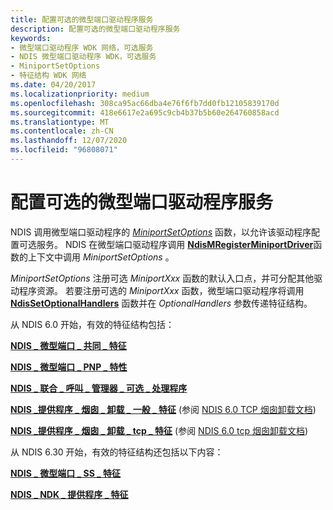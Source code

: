 ```yaml
---
title: 配置可选的微型端口驱动程序服务
description: 配置可选的微型端口驱动程序服务
keywords:
- 微型端口驱动程序 WDK 网络，可选服务
- NDIS 微型端口驱动程序 WDK，可选服务
- MiniportSetOptions
- 特征结构 WDK 网络
ms.date: 04/20/2017
ms.localizationpriority: medium
ms.openlocfilehash: 308ca95ac66dba4e76f6fb7dd0fb12105839170d
ms.sourcegitcommit: 418e6617e2a695c9cb4b37b5b60e264760858acd
ms.translationtype: MT
ms.contentlocale: zh-CN
ms.lasthandoff: 12/07/2020
ms.locfileid: "96808071"
---
```

# <a name="configuring-optional-miniport-driver-services"></a>配置可选的微型端口驱动程序服务





NDIS 调用微型端口驱动程序的 [*MiniportSetOptions*](/windows-hardware/drivers/ddi/ndis/nc-ndis-set_options) 函数，以允许该驱动程序配置可选服务。 NDIS 在微型端口驱动程序调用 [**NdisMRegisterMiniportDriver**](/windows-hardware/drivers/ddi/ndis/nf-ndis-ndismregisterminiportdriver)函数的上下文中调用 *MiniportSetOptions* 。

*MiniportSetOptions* 注册可选 *MiniportXxx* 函数的默认入口点，并可分配其他驱动程序资源。 若要注册可选的 *MiniportXxx* 函数，微型端口驱动程序将调用 [**NdisSetOptionalHandlers**](/windows-hardware/drivers/ddi/ndis/nf-ndis-ndissetoptionalhandlers) 函数并在 *OptionalHandlers* 参数传递特征结构。

从 NDIS 6.0 开始，有效的特征结构包括：

[**NDIS \_ 微型端口 \_ 共同 \_ 特征**](/windows-hardware/drivers/ddi/ndis/ns-ndis-_ndis_miniport_co_characteristics)

[**NDIS \_ 微型端口 \_ PNP \_ 特性**](/windows-hardware/drivers/ddi/ndis/ns-ndis-_ndis_miniport_pnp_characteristics)

[**NDIS \_ 联合 \_ 呼叫 \_ 管理器 \_ 可选 \_ 处理程序**](/windows-hardware/drivers/ddi/ndis/ns-ndis-_ndis_co_call_manager_optional_handlers)

[**NDIS \_提供程序 \_ 烟囱 \_ 卸载 \_ 一般 \_ 特征**](/windows-hardware/drivers/ddi/ndischimney/ns-ndischimney-_ndis_provider_chimney_offload_generic_characteristics) (参阅 [NDIS 6.0 TCP 烟囱卸载文档](full-tcp-offload.md)) 

[**NDIS \_提供程序 \_ 烟囱 \_ 卸载 \_ tcp \_ 特征**](/windows-hardware/drivers/ddi/ndischimney/ns-ndischimney-_ndis_provider_chimney_offload_tcp_characteristics) (参阅 [NDIS 6.0 tcp 烟囱卸载文档](full-tcp-offload.md)) 

从 NDIS 6.30 开始，有效的特征结构还包括以下内容：

[**NDIS \_ 微型端口 \_ SS \_ 特征**](/windows-hardware/drivers/ddi/ndis/ns-ndis-_ndis_miniport_ss_characteristics)

[**NDIS \_ NDK \_ 提供程序 \_ 特征**](/windows-hardware/drivers/ddi/ndisndk/ns-ndisndk-_ndis_ndk_provider_characteristics)

 

